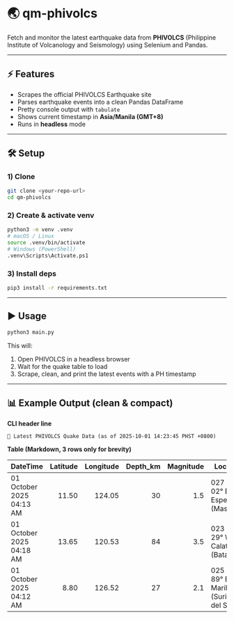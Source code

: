 # 🌏 qm-phivolcs

Fetch and monitor the latest earthquake data from **PHIVOLCS** (Philippine Institute of Volcanology and Seismology) using Selenium and Pandas.

---

## ⚡ Features

* Scrapes the official PHIVOLCS Earthquake site
* Parses earthquake events into a clean Pandas DataFrame
* Pretty console output with `tabulate`
* Shows current timestamp in **Asia/Manila (GMT+8)**
* Runs in **headless** mode

---

## 🛠️ Setup

### 1) Clone

```bash
git clone <your-repo-url>
cd qm-phivolcs
```

### 2) Create & activate venv

```bash
python3 -m venv .venv
# macOS / Linux
source .venv/bin/activate
# Windows (PowerShell)
.venv\Scripts\Activate.ps1
```

### 3) Install deps

```bash
pip3 install -r requirements.txt
```

---

## ▶️ Usage

```bash
python3 main.py
```

This will:

1. Open PHIVOLCS in a headless browser
2. Wait for the quake table to load
3. Scrape, clean, and print the latest events with a PH timestamp

---

## 📊 Example Output (clean & compact)

**CLI header line**

```text
📡 Latest PHIVOLCS Quake Data (as of 2025-10-01 14:23:45 PHST +0800)
```

**Table (Markdown, 3 rows only for brevity)**

| DateTime                 | Latitude | Longitude | Depth_km | Magnitude | Location                                      |
| ------------------------ | -------: | --------: | -------: | --------: | --------------------------------------------- |
| 01 October 2025 04:13 AM |    11.50 |    124.05 |       30 |       1.5 | 027 km S 02° E of Esperanza (Masbate)         |
| 01 October 2025 04:18 AM |    13.65 |    120.53 |       84 |       3.5 | 023 km S 29° W of Calatagan (Batangas)        |
| 01 October 2025 04:12 AM |     8.80 |    126.52 |       27 |       2.1 | 025 km N 89° E of Marihatag (Surigao del Sur) |





